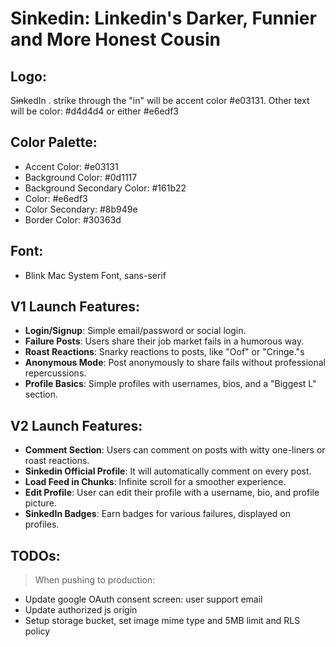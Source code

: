 # Sinkedin: Linkedin's Darker, Funnier and More Honest Cousin

## Logo:

S<strike>in</strike>kedIn . strike through the "in" will be accent color #e03131. Other text will be color: #d4d4d4 or either #e6edf3

## Color Palette:
- Accent Color: #e03131
- Background Color: #0d1117
- Background Secondary Color: #161b22
- Color: #e6edf3
- Color Secondary: #8b949e
- Border Color: #30363d

## Font:
- Blink Mac System Font, sans-serif


## V1 Launch Features:

- **Login/Signup**: Simple email/password or social login.
- **Failure Posts**: Users share their job market fails in a humorous way.
- **Roast Reactions**: Snarky reactions to posts, like "Oof" or "Cringe."s
- **Anonymous Mode**: Post anonymously to share fails without professional repercussions.
- **Profile Basics**: Simple profiles with usernames, bios, and a "Biggest L" section.

## V2 Launch Features:
- **Comment Section**: Users can comment on posts with witty one-liners or roast reactions.
- **Sinkedin Official Profile**: It will automatically comment on every post.
- **Load Feed in Chunks**: Infinite scroll for a smoother experience.
- **Edit Profile**: User can edit their profile with a username, bio, and profile picture.
- **SinkedIn Badges**: Earn badges for various failures, displayed on profiles.

## TODOs:
> When pushing to production:

- Update google OAuth consent screen: user support email
- Update authorized js origin
- Setup storage bucket, set image mime type and 5MB limit and RLS policy